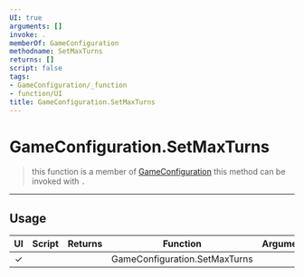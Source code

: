 ```yaml
---
UI: true
arguments: []
invoke: .
memberOf: GameConfiguration
methodname: SetMaxTurns
returns: []
script: false
tags:
- GameConfiguration/_function
- function/UI
title: GameConfiguration.SetMaxTurns
---
```

# GameConfiguration.SetMaxTurns
> this function is a member of [GameConfiguration](civ-6/lua/GameConfiguration.md)
> this method can be invoked with `.`
-----
## Usage
|  UI | Script | Returns | Function | Arguments |
|:---:|:------:|-------:|:--------:|:---------|
|✓| ||GameConfiguration.SetMaxTurns||
